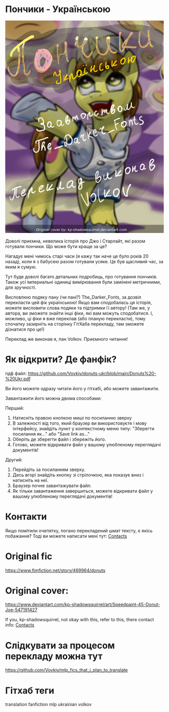 # Пончики - Українською
![обкладинка](https://raw.githubusercontent.com/Vovkiv/donuts-ukr/main/src/cover-ukr.png?raw=true)

Доволі приємна, невелика історія про Джо і Старлайт, які разом готували пончики. Що може бути краще за це?

Нагадує мені чимось старі часи (я кажу так наче це було років 20 назад), коли я з бабусею разом готували усяке. Це був щасливий час, за яким я сумую.

Тут буде доволі багато детальних подробиць, про готування пончиків. Також усі імпериальні одиниці вимірювання були замінені метричними, для зручності.

Висловлюю подяку пану (чи пані?) The_Darker_Fonts, за дозвіл перекласти цей фік українською! Якщо вам сподобалась ця історія, можете висловити слова подяки та підтримки її автору!
(Там же, у автора, ви зможете знайти інші фіки, які вам можуть сподобатися. І, можливо, ці фіки я вже переклав (або планую перекласти), тому спочатку зазирніть на сторінку ГітХаба перекладу, там зможете дізнатися про це!)

Переклад же виконав я, пан Volkov. Приємного читання!

# Як відкрити? Де фанфік?
пдф файл: https://github.com/Vovkiv/donuts-ukr/blob/main/Donuts%20-%20Ukr.pdf

Ви його можете одразу читати його у гітхабі, або можете завантажити.

Завантажити його можна двома способами:

Перший:

1. Натисніть правою кнопкою миші по посиланню зверху
2. В залежності від того, який браузер ви використовуєте і мову інтерфейсу, знайдіть пункт у контекстному меню типу: "Зберегти посилання як..." або "Save link as..."
3. Оберіть де зберегти файл і збережіть його.
4. Готово, можете відкривати файл у вашому улюбленому переглядачі документів!

Другий:

1. Перейдіть за посиланням зверху.
2. Десь вгорі знайдіть кнопку зі стрілочкою, яка показує вниз і натисніть на неї.
3. Браузер почне завантажувати файл.
4. Як тільки завантаження завершиться, можете відкривати файл у вашому улюбленому переглядачі документів!

# Контакти
Якщо помітили очепятку, погано перекладений шмат тексту, є якісь побажання?
Тоді ви можете написати мені тут: [Contacts](https://github.com/Vovkiv/mlp_fics_that_i_plan_to_translate/tree/main#contacts)

# Original fic
https://www.fimfiction.net/story/469964/donuts

# Original cover:
https://www.deviantart.com/kp-shadowsquirrel/art/Speedpaint-45-Donut-Joe-547191427

If you, kp-shadowsquirrel, not okay with this, refer to this, there contact info: [Contacts](https://github.com/Vovkiv/mlp_fics_that_i_plan_to_translate/tree/main#contacts)

# Слідкувати за процесом перекладу можна тут
https://github.com/Vovkiv/mlp_fics_that_i_plan_to_translate

# Гітхаб теги
translation fanfiction mlp ukrainian volkov
